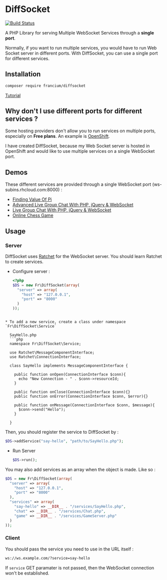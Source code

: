 # DiffSocket

[![Build Status](https://travis-ci.org/subins2000/Francium-DiffSocket.svg?branch=master)](https://travis-ci.org/subins2000/Francium-DiffSocket)

A PHP Library for serving Multiple WebSocket Services through a **single port**.

Normally, if you want to run multiple services, you would have to run Web Socket server in different ports. With DiffSocket, you can use a single port for different services.

## Installation

```bash
composer require francium/diffsocket
```

[Tutorial](http://subinsb.com/run-multiple-websocket-services-on-same-port)

## Why don't I use different ports for different services ?

Some hosting providers don't allow you to run services on multiple ports, especially on **Free plans**. An example is [OpenShift](http://openshift.redhat.com).

I have created DiffSocket, because my Web Socket server is hosted in OpenShift and would like to use multiple services on a single WebSocket port.

## Demos

These different services are provided through a single WebSocket port (ws-subins.rhcloud.com:8000) :

* [Finding Value Of Pi](http://demos.subinsb.com/pi/)
* [Advanced Live Group Chat With PHP, jQuery & WebSocket](http://demos.subinsb.com/php/advanced-chat-websocket/)
* [Live Group Chat With PHP, jQuery & WebSocket](http://demos.subinsb.com/php/websocketChat)
* [Online Chess Game](https://lobby.subinsb.com/apps/chess)

## Usage

### Server

DiffSocket uses [Ratchet](https://github.com/cboden/ratchet) for the WebSocket server. You should learn Ratchet to create services.

* Configure server :
  ```php
  <?php
  $DS = new Fr\DiffSocket(array(
    "server" => array(
      "host" => "127.0.0.1",
      "port" => "8000"
    )
  ));
```

* To add a new service, create a class under namespace `Fr\DiffSocket\Service`
  
  SayHello.php
  ```php
  namespace Fr\DiffSocket\Service;
  
  use Ratchet\MessageComponentInterface;
  use Ratchet\ConnectionInterface;
  
  class SayHello implements MessageComponentInterface {
    
    public function onOpen(ConnectionInterface $conn){
      echo "New Connection - " . $conn->resourceId;
    }
    
    public function onClose(ConnectionInterface $conn){}
    public function onError(ConnectionInterface $conn, $error){}
    
    public function onMessage(ConnectionInterface $conn, $message){
      $conn->send("Hello");
    }
    
  }
  ```
  Then, you should register the service to DiffSocket by :
  ```php
  $DS->addService("say-hello", "path/to/SayHello.php");
  ```
* Run Server
  ```php
  $DS->run();
  ```
  
You may also add services as an array when the object is made. Like so :

```php
$DS = new Fr\DiffSocket(array(
  "server" => array(
    "host" => "127.0.0.1",
    "port" => "8000"
  ),
  "services" => array(
    "say-hello" => __DIR__ . "/services/SayHello.php",
    "chat" => __DIR__ . "/services/Chat.php",
    "game" => __DIR__ . "/services/GameServer.php"
  )
));
```

### Client

You should pass the service you need to use in the URL itself :
```html
ws://ws.example.com/?service=say-hello
```

If `service` GET paramater is not passed, then the WebSocket connection won't be established.

